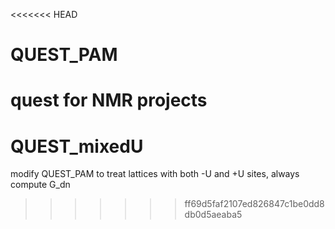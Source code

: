 <<<<<<< HEAD
# QUEST_PAM
quest for NMR projects
=======
# QUEST_mixedU
modify QUEST_PAM to treat lattices with both -U and +U sites, always compute G_dn
>>>>>>> ff69d5faf2107ed826847c1be0dd8db0d5aeaba5
